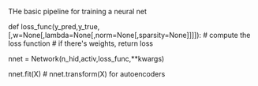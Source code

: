 THe basic pipeline for training a neural net

def loss_func(y_pred,y_true,[,w=None[,lambda=None[,norm=None[,sparsity=None]]]]):
	# compute the loss function
	# if there's weights, 
	return loss

nnet = Network(n_hid,activ,loss_func,**kwargs)

nnet.fit(X) # nnet.transform(X) for autoencoders



